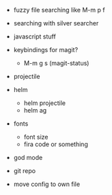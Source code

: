 - fuzzy file searching like M-m p f
- searching with silver searcher
- javascript stuff
- keybindings for magit?
  - M-m g s (magit-status)

- projectile

- helm
  - helm projectile
  - helm ag

- fonts
  - font size
  - fira code or something

- god mode

- git repo

- move config to own file 